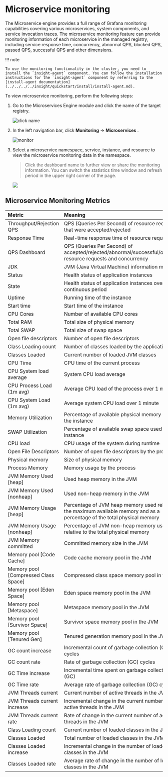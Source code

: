 # Microservice monitoring

The Microservice engine provides a full range of Grafana monitoring capabilities covering various microservices, system components, and service invocation traces. The microservice monitoring feature can provide monitoring information of each microservice in the managed registry, including service response time, concurrency, abnormal QPS, blocked QPS, passed QPS, successful QPS and other dimensions.

!!! note

    To use the monitoring functionality in the cluster, you need to install the `insight-agent` component. You can follow the installation instructions for the `insight-agent` component by referring to the [install-agent documentation](../../../../insight/quickstart/install/install-agent.md).

To view microservice monitoring, perform the following steps:

1. Go to the Microservices Engine module and click the name of the target registry.

    ![click name](https://docs.daocloud.io/daocloud-docs-images/docs/en/docs/skoala/images/monitor01.png)

2. In the left navigation bar, click __Monitoring__ -> __Microservices__ .

    ![monitor](https://docs.daocloud.io/daocloud-docs-images/docs/en/docs/skoala/images/monitor05.png)

3. Select a microservice namespace, service, instance, and resource to view the microservice monitoring data in the namespace.

    > Click the dashboard name to further view or share the monitoring information. You can switch the statistics time window and refresh period in the upper right corner of the page.

    ![](https://docs.daocloud.io/daocloud-docs-images/docs/en/docs/skoala/images/monitor06.png)

## Microservice Monitoring Metrics

| Metric | Meaning |
| :----- | :------- |
| Throughput/Rejection QPS | QPS (Queries Per Second) of resource requests that were accepted/rejected |
| Response Time | Real-time response time of resource requests |
| QPS Dashboard | QPS (Queries Per Second) of accepted/rejected/abnormal/successful/occupied resource requests and concurrency |
| JDK | JVM (Java Virtual Machine) information metrics |
| Status | Health status of application instances |
| State | Health status of application instances over a continuous period |
| Uptime | Running time of the instance |
| Start time | Start time of the instance |
| CPU Cores | Number of available CPU cores |
| Total RAM | Total size of physical memory |
| Total SWAP | Total size of swap space |
| Open file descriptors | Number of open file descriptors |
| Class Loading count | Number of classes loaded by the application |
| Classes Loaded | Current number of loaded JVM classes |
| CPU Time | CPU time of the current process |
| CPU System load average | System CPU load average |
| CPU Process Load (1m avg) | Average CPU load of the process over 1 minute |
| CPU System Load (1m avg) | Average system CPU load over 1 minute |
| Memory Utilization | Percentage of available physical memory used by the instance |
| SWAP Utilization | Percentage of available swap space used by the instance
| CPU load | CPU usage of the system during runtime |
| Open File Descriptors | Number of open file descriptors by the process |
| Physical memory | Size of physical memory |
| Process Memory | Memory usage by the process |
| JVM Memory Used [heap] | Used heap memory in the JVM |
| JVM Memory Used [nonheap] | Used non-heap memory in the JVM |
| JVM Memory Usage [heap] | Percentage of JVM heap memory used relative to the maximum available memory and as a percentage of the total physical memory |
| JVM Memory Usage [nonheap] | Percentage of JVM non-heap memory used relative to the total physical memory |
| JVM Memory committed | Committed memory size in the JVM |
| Memory pool [Code Cache] | Code cache memory pool in the JVM |
| Memory pool [Compressed Class Space] | Compressed class space memory pool in the JVM |
| Memory pool [Eden Space] | Eden space memory pool in the JVM |
| Memory pool [Metaspace] | Metaspace memory pool in the JVM |
| Memory pool [Survivor Space] | Survivor space memory pool in the JVM |
| Memory pool [Tenured Gen] | Tenured generation memory pool in the JVM |
| GC count increase | Incremental count of garbage collection (GC) cycles |
| GC count rate | Rate of garbage collection (GC) cycles |
| GC Time increase | Incremental time spent on garbage collection (GC) |
| GC Time rate | Average rate of garbage collection (GC) cycles |
| JVM Threads current | Current number of active threads in the JVM |
| JVM Threads current increase | Incremental change in the current number of active threads in the JVM |
| JVM Threads current rate | Rate of change in the current number of active threads in the JVM |
| Class Loading count | Current number of loaded classes in the JVM |
| Classes Loaded | Total number of loaded classes in the JVM |
| Classes Loaded increase | Incremental change in the number of loaded classes in the JVM |
| Classes Loaded rate | Average rate of change in the number of loaded classes in the JVM |